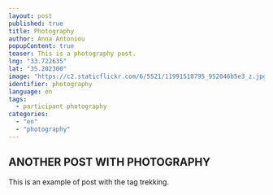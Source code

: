 ```yaml
---
layout: post
published: true
title: Photography
author: Anna Antoniou
popupContent: true
teaser: This is a photography post.
lng: "33.722635"
lat: "35.202300"
image: "https://c2.staticflickr.com/6/5521/11991518795_952046b5e3_z.jpg"
identifier: photography
language: en
tags:
  - participant photography
categories:
  - "en"
  - "photography"
---
```




## ANOTHER POST WITH PHOTOGRAPHY

This is an example of post with the tag trekking.
